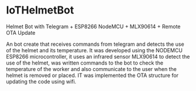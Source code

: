 # IoTHelmetBot
Helmet Bot with Telegram + ESP8266 NodeMCU + MLX90614 + Remote OTA Update

An bot create that receives commands from telegram and detects the use of the helmet and its temperature.
It was developed using the NODEMCU ESP8266 microcontroller, it uses an infrared sensor MLX90614 to detect the use of the helmet, was written commands to the bot to check the temperature of the worker and also communicate to the user when the helmet is removed or placed.
IT was implemented the OTA structure for updating the code using wifi.
